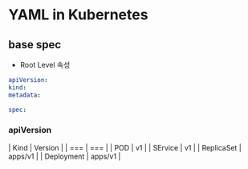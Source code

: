 # YAML in Kubernetes

## base spec

* Root Level 속성

```yaml
apiVersion:
kind:
metadata:

spec:
```

### apiVersion

| Kind | Version | 
| === | === | 
| POD | v1 | 
| SErvice | v1 | 
| ReplicaSet | apps/v1 | 
| Deployment | apps/v1 | 
  
